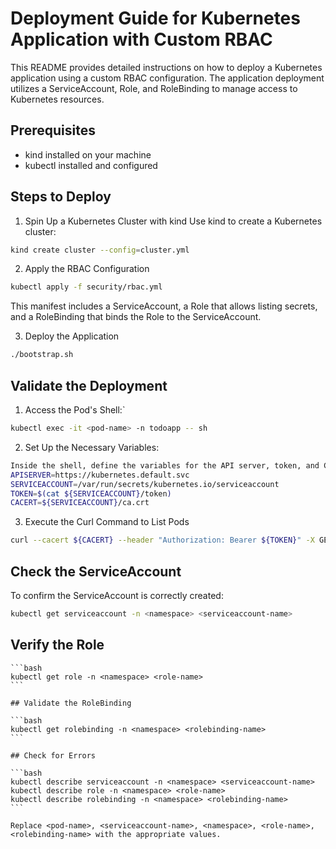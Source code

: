 # Deployment Guide for Kubernetes Application with Custom RBAC

This README provides detailed instructions on how to deploy a Kubernetes application using a custom RBAC configuration. The application deployment utilizes a ServiceAccount, Role, and RoleBinding to manage access to Kubernetes resources.

## Prerequisites
- kind installed on your machine
- kubectl installed and configured

## Steps to Deploy

1. Spin Up a Kubernetes Cluster with kind
Use kind to create a Kubernetes cluster:
```bash
kind create cluster --config=cluster.yml
```

2. Apply the RBAC Configuration
```bash
kubectl apply -f security/rbac.yml
```

This manifest includes a ServiceAccount, a Role that allows listing secrets, and a RoleBinding that binds the Role to the ServiceAccount.


3. Deploy the Application
```bash
./bootstrap.sh
```

## Validate the Deployment

1. Access the Pod's Shell:`
```bash
kubectl exec -it <pod-name> -n todoapp -- sh
```

2. Set Up the Necessary Variables:
```bash
Inside the shell, define the variables for the API server, token, and CA certificate:
APISERVER=https://kubernetes.default.svc
SERVICEACCOUNT=/var/run/secrets/kubernetes.io/serviceaccount
TOKEN=$(cat ${SERVICEACCOUNT}/token)
CACERT=${SERVICEACCOUNT}/ca.crt
```

3. Execute the Curl Command to List Pods
```bash
curl --cacert ${CACERT} --header "Authorization: Bearer ${TOKEN}" -X GET ${APISERVER}/api/v1/namespaces/todoapp/pods
```

## Check the ServiceAccount

To confirm the ServiceAccount is correctly created:
```bash
kubectl get serviceaccount -n <namespace> <serviceaccount-name>
```

## Verify the Role
~~~~
```bash
kubectl get role -n <namespace> <role-name>
```

## Validate the RoleBinding

```bash
kubectl get rolebinding -n <namespace> <rolebinding-name>
```

## Check for Errors

```bash
kubectl describe serviceaccount -n <namespace> <serviceaccount-name>
kubectl describe role -n <namespace> <role-name>
kubectl describe rolebinding -n <namespace> <rolebinding-name>
```

Replace <pod-name>, <serviceaccount-name>, <namespace>, <role-name>, <rolebinding-name> with the appropriate values.
